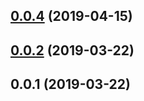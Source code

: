 ## [0.0.4](https://github.com/cheminfo/iv-spectrum/compare/v0.0.3...v0.0.4) (2019-04-15)



## [0.0.2](https://github.com/cheminfo/ir-spectrum/compare/v0.0.1...v0.0.2) (2019-03-22)



## 0.0.1 (2019-03-22)



